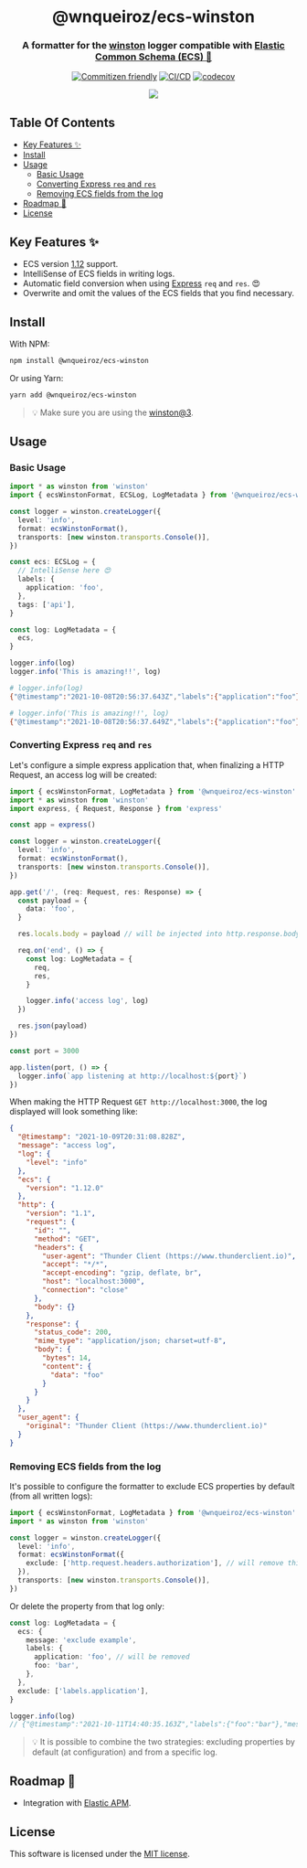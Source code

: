<h1 align="center">@wnqueiroz/ecs-winston</h1>

<h3 align="center">
A formatter for the <a href="https://github.com/winstonjs/winston">winston</a> logger compatible with <a href="https://www.elastic.co/guide/en/ecs-logging/overview/master/intro.html"> Elastic Common Schema (ECS) 🚀</a>
</h3>

<div align="center">

[![Commitizen friendly](https://img.shields.io/badge/commitizen-friendly-brightgreen.svg)](http://commitizen.github.io/cz-cli/)
[![CI/CD](https://github.com/wnqueiroz/ecs-winston/actions/workflows/ci-cd.yml/badge.svg)](https://github.com/wnqueiroz/ecs-winston/actions/workflows/ci-cd.yml)
[![codecov](https://codecov.io/gh/wnqueiroz/ecs-winston/branch/main/graph/badge.svg?token=25EY2SRG1P)](https://codecov.io/gh/wnqueiroz/ecs-winston)

<a href="https://twitter.com/wnqueiroz" alt="Twitter Follow">
  <img src="https://img.shields.io/twitter/follow/wnqueiroz?style=social">
</a>
  
</div>

## Table Of Contents

- [Key Features ✨](#key-features-)
- [Install](#install)
- [Usage](#usage)
  - [Basic Usage](#basic-usage)
  - [Converting Express `req` and `res`](#converting-express-req-and-res)
  - [Removing ECS fields from the log](#removing-ecs-fields-from-the-log)
- [Roadmap 🚧](#roadmap-)
- [License](#license)

## Key Features ✨

- ECS version [1.12](https://www.elastic.co/guide/en/ecs/1.12/index.html) support.
- IntelliSense of ECS fields in writing logs.
- Automatic field conversion when using [Express](https://expressjs.com/) `req` and `res`. 😍
- Overwrite and omit the values of the ECS fields that you find necessary.

## Install

With NPM:

```sh
npm install @wnqueiroz/ecs-winston
```

Or using Yarn:

```sh
yarn add @wnqueiroz/ecs-winston
```

> 💡 Make sure you are using the [winston@3](https://www.npmjs.com/package/winston).

## Usage

### Basic Usage

```ts
import * as winston from 'winston'
import { ecsWinstonFormat, ECSLog, LogMetadata } from '@wnqueiroz/ecs-winston'

const logger = winston.createLogger({
  level: 'info',
  format: ecsWinstonFormat(),
  transports: [new winston.transports.Console()],
})

const ecs: ECSLog = {
  // IntelliSense here 😍
  labels: {
    application: 'foo',
  },
  tags: ['api'],
}

const log: LogMetadata = {
  ecs,
}

logger.info(log)
logger.info('This is amazing!!', log)
```

```sh
# logger.info(log)
{"@timestamp":"2021-10-08T20:56:37.643Z","labels":{"application":"foo"},"message":"","tags":["api"],"log":{"level":"info"},"ecs":{"version":"1.12.0"}}

# logger.info('This is amazing!!', log)
{"@timestamp":"2021-10-08T20:56:37.649Z","labels":{"application":"foo"},"message":"This is amazing!!","tags":["api"],"log":{"level":"info"},"ecs":{"version":"1.12.0"}}
```

### Converting Express `req` and `res`

Let's configure a simple express application that, when finalizing a HTTP Request, an access log will be created:

```ts
import { ecsWinstonFormat, LogMetadata } from '@wnqueiroz/ecs-winston'
import * as winston from 'winston'
import express, { Request, Response } from 'express'

const app = express()

const logger = winston.createLogger({
  level: 'info',
  format: ecsWinstonFormat(),
  transports: [new winston.transports.Console()],
})

app.get('/', (req: Request, res: Response) => {
  const payload = {
    data: 'foo',
  }

  res.locals.body = payload // will be injected into http.response.body.content

  req.on('end', () => {
    const log: LogMetadata = {
      req,
      res,
    }

    logger.info('access log', log)
  })

  res.json(payload)
})

const port = 3000

app.listen(port, () => {
  logger.info(`app listening at http://localhost:${port}`)
})
```

When making the HTTP Request `GET http://localhost:3000`, the log displayed will look something like:

```json
{
  "@timestamp": "2021-10-09T20:31:08.828Z",
  "message": "access log",
  "log": {
    "level": "info"
  },
  "ecs": {
    "version": "1.12.0"
  },
  "http": {
    "version": "1.1",
    "request": {
      "id": "",
      "method": "GET",
      "headers": {
        "user-agent": "Thunder Client (https://www.thunderclient.io)",
        "accept": "*/*",
        "accept-encoding": "gzip, deflate, br",
        "host": "localhost:3000",
        "connection": "close"
      },
      "body": {}
    },
    "response": {
      "status_code": 200,
      "mime_type": "application/json; charset=utf-8",
      "body": {
        "bytes": 14,
        "content": {
          "data": "foo"
        }
      }
    }
  },
  "user_agent": {
    "original": "Thunder Client (https://www.thunderclient.io)"
  }
}
```

### Removing ECS fields from the log

It's possible to configure the formatter to exclude ECS properties by default (from all written logs):

```ts
import { ecsWinstonFormat, LogMetadata } from '@wnqueiroz/ecs-winston'
import * as winston from 'winston'

const logger = winston.createLogger({
  level: 'info',
  format: ecsWinstonFormat({
    exclude: ['http.request.headers.authorization'], // will remove this property from all logs by default.
  }),
  transports: [new winston.transports.Console()],
})
```

Or delete the property from that log only:

```ts
const log: LogMetadata = {
  ecs: {
    message: 'exclude example',
    labels: {
      application: 'foo', // will be removed
      foo: 'bar',
    },
  },
  exclude: ['labels.application'],
}

logger.info(log)
// {"@timestamp":"2021-10-11T14:40:35.163Z","labels":{"foo":"bar"},"message":"exclude example","log":{"level":"info"},"ecs":{"version":"1.12.0"}}
```

> 💡 It is possible to combine the two strategies: excluding properties by default (at configuration) and from a specific log.

## Roadmap 🚧

- Integration with [Elastic APM](https://www.elastic.co/apm/).

## License

This software is licensed under the [MIT license](./LICENSE).
